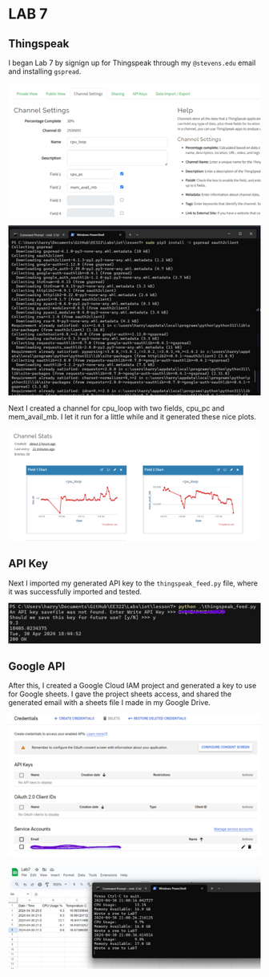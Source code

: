 # LAB 7

## Thingspeak 

I began Lab 7 by signign up for Thingspeak through my ``@stevens.edu`` email and installing ``gspread``.

![thingspeak](thingspeak.png)

![gspread](gspread.png)

Next I created a channel for cpu_loop with two fields, cpu_pc and mem_avail_mb. I let it run for a little while and it generated these nice plots.

![channelstats](channelstats.png)

## API Key

Next I imported my generated API key to the ``thingspeak_feed.py`` file, where it was successfully imported and tested.

![apikey](apikey.png)

## Google API

After this, I created a Google Cloud IAM project and generated a key to use for Google sheets. I gave the project sheets access, and shared the generated email with a sheets file I made in my Google Drive.

![keygen](keygeneration.png)

![writetosheets](writetosheets.png)

